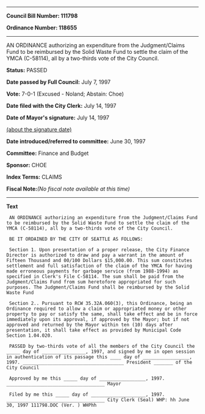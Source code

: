 

********

**Council Bill Number: 111798**
   
**Ordinance Number: 118655**
********

 AN ORDINANCE authorizing an expenditure from the Judgment/Claims Fund to be reimbursed by the Solid Waste Fund to settle the claim of the YMCA (C-58114), all by a two-thirds vote of the City Council.

**Status:** PASSED
   
**Date passed by Full Council:** July 7, 1997
   
**Vote:** 7-0-1 (Excused - Noland; Abstain: Choe)
   
**Date filed with the City Clerk:** July 14, 1997
   
**Date of Mayor's signature:** July 14, 1997
   
[(about the signature date)](/~public/approvaldate.htm)
   
   
   
**Date introduced/referred to committee:** June 30, 1997
   
**Committee:** Finance and Budget
   
**Sponsor:** CHOE
   
   
**Index Terms:** CLAIMS

**Fiscal Note:**_(No fiscal note available at this time)_

********

**Text**
   
```
 AN ORDINANCE authorizing an expenditure from the Judgment/Claims Fund to be reimbursed by the Solid Waste Fund to settle the claim of the YMCA (C-58114), all by a two-thirds vote of the City Council.

 BE IT ORDAINED BY THE CITY OF SEATTLE AS FOLLOWS:

 Section 1. Upon presentation of a proper release, the City Finance Director is authorized to draw and pay a warrant in the amount of Fifteen Thousand and 00/100 Dollars $15,000.00. This sum constitutes settlement and full satisfaction of the claim of the YMCA for having made erroneous payments for garbage service (from 1988-1994) as specified in Clerk's File C-58114. The sum shall be paid from the Judgment/Claims Fund from sum heretofore appropriated for such purposes. The Judgment/Claims Fund shall be reimbursed by the Solid Waste Fund

 Section 2.. Pursuant to RCW 35.32A.060(3), this Ordinance, being an Ordinance required to allow a claim or appropriated money or other property to pay or satisfy the same, shall take effect and be in force immediately upon its approval, if approved by the Mayor; but if not approved and returned by the Mayor within ten (10) days after presentation, it shall take effect as provided by Municipal Code Section 1.04.020.

 PASSED by two-thirds vote of all the members of the City Council the _____ day of ________________, 1997, and signed by me in open session in authentication of its passage this ____ day of _________________, 1997. _____________________________________ President _______ of the City Council

 Approved by me this _____ day of _________________, 1997. ____________________________________ Mayor

 Filed by me this _____ day of ____________________, 1997. ____________________________________ City Clerk (Seal) WHP: hh June 30, 1997 111798.DOC (Ver. ) WHPhh

```
